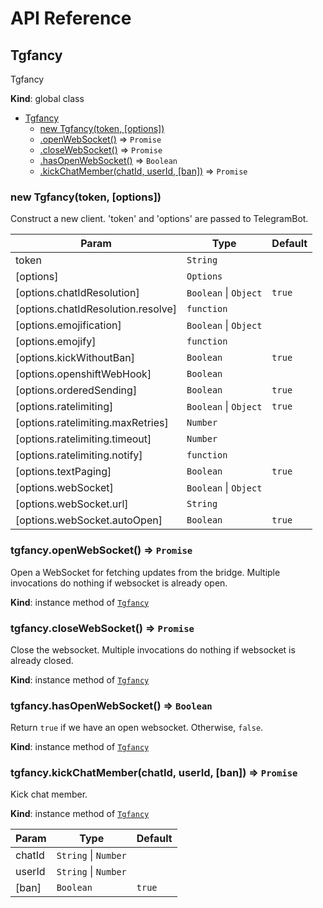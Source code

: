 # API Reference

<a name="Tgfancy"></a>

## Tgfancy
Tgfancy

**Kind**: global class  

* [Tgfancy](#Tgfancy)
    * [new Tgfancy(token, [options])](#new_Tgfancy_new)
    * [.openWebSocket()](#Tgfancy+openWebSocket) ⇒ <code>Promise</code>
    * [.closeWebSocket()](#Tgfancy+closeWebSocket) ⇒ <code>Promise</code>
    * [.hasOpenWebSocket()](#Tgfancy+hasOpenWebSocket) ⇒ <code>Boolean</code>
    * [.kickChatMember(chatId, userId, [ban])](#Tgfancy+kickChatMember) ⇒ <code>Promise</code>

<a name="new_Tgfancy_new"></a>

### new Tgfancy(token, [options])
Construct a new client.
'token' and 'options' are passed to TelegramBot.


| Param | Type | Default |
| --- | --- | --- |
| token | <code>String</code> |  | 
| [options] | <code>Options</code> |  | 
| [options.chatIdResolution] | <code>Boolean</code> &#124; <code>Object</code> | <code>true</code> | 
| [options.chatIdResolution.resolve] | <code>function</code> |  | 
| [options.emojification] | <code>Boolean</code> &#124; <code>Object</code> |  | 
| [options.emojify] | <code>function</code> |  | 
| [options.kickWithoutBan] | <code>Boolean</code> | <code>true</code> | 
| [options.openshiftWebHook] | <code>Boolean</code> |  | 
| [options.orderedSending] | <code>Boolean</code> | <code>true</code> | 
| [options.ratelimiting] | <code>Boolean</code> &#124; <code>Object</code> | <code>true</code> | 
| [options.ratelimiting.maxRetries] | <code>Number</code> |  | 
| [options.ratelimiting.timeout] | <code>Number</code> |  | 
| [options.ratelimiting.notify] | <code>function</code> |  | 
| [options.textPaging] | <code>Boolean</code> | <code>true</code> | 
| [options.webSocket] | <code>Boolean</code> &#124; <code>Object</code> |  | 
| [options.webSocket.url] | <code>String</code> |  | 
| [options.webSocket.autoOpen] | <code>Boolean</code> | <code>true</code> | 

<a name="Tgfancy+openWebSocket"></a>

### tgfancy.openWebSocket() ⇒ <code>Promise</code>
Open a WebSocket for fetching updates from the bridge.
Multiple invocations do nothing if websocket is already open.

**Kind**: instance method of <code>[Tgfancy](#Tgfancy)</code>  
<a name="Tgfancy+closeWebSocket"></a>

### tgfancy.closeWebSocket() ⇒ <code>Promise</code>
Close the websocket.
Multiple invocations do nothing if websocket is already closed.

**Kind**: instance method of <code>[Tgfancy](#Tgfancy)</code>  
<a name="Tgfancy+hasOpenWebSocket"></a>

### tgfancy.hasOpenWebSocket() ⇒ <code>Boolean</code>
Return `true` if we have an open websocket. Otherwise, `false`.

**Kind**: instance method of <code>[Tgfancy](#Tgfancy)</code>  
<a name="Tgfancy+kickChatMember"></a>

### tgfancy.kickChatMember(chatId, userId, [ban]) ⇒ <code>Promise</code>
Kick chat member.

**Kind**: instance method of <code>[Tgfancy](#Tgfancy)</code>  

| Param | Type | Default |
| --- | --- | --- |
| chatId | <code>String</code> &#124; <code>Number</code> |  | 
| userId | <code>String</code> &#124; <code>Number</code> |  | 
| [ban] | <code>Boolean</code> | <code>true</code> | 

